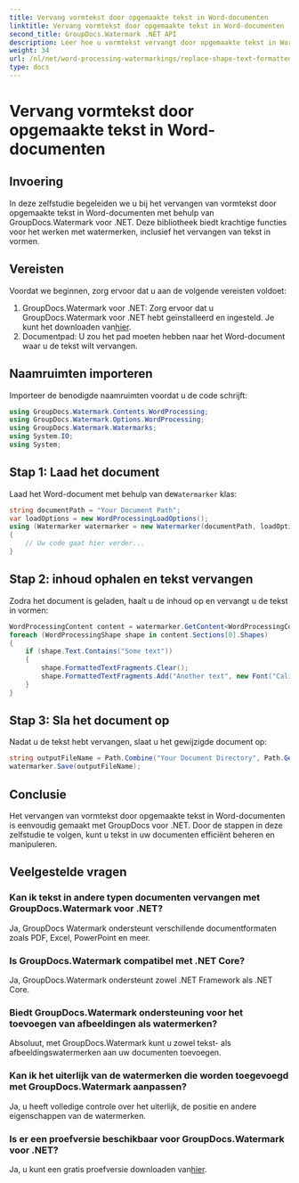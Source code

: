 ```yaml
---
title: Vervang vormtekst door opgemaakte tekst in Word-documenten
linktitle: Vervang vormtekst door opgemaakte tekst in Word-documenten
second_title: GroupDocs.Watermark .NET API
description: Leer hoe u vormtekst vervangt door opgemaakte tekst in Word-documenten met GroupDocs.Watermark voor .NET. Uw documentbewerkingsmogelijkheden moeiteloos.
weight: 34
url: /nl/net/word-processing-watermarkings/replace-shape-text-formatted-text-word-docs/
type: docs
---
```

# Vervang vormtekst door opgemaakte tekst in Word-documenten

## Invoering
In deze zelfstudie begeleiden we u bij het vervangen van vormtekst door opgemaakte tekst in Word-documenten met behulp van GroupDocs.Watermark voor .NET. Deze bibliotheek biedt krachtige functies voor het werken met watermerken, inclusief het vervangen van tekst in vormen.
## Vereisten
Voordat we beginnen, zorg ervoor dat u aan de volgende vereisten voldoet:
1.  GroupDocs.Watermark voor .NET: Zorg ervoor dat u GroupDocs.Watermark voor .NET hebt geïnstalleerd en ingesteld. Je kunt het downloaden van[hier](https://releases.groupdocs.com/Watermark/net/).
2. Documentpad: U zou het pad moeten hebben naar het Word-document waar u de tekst wilt vervangen.

## Naamruimten importeren
Importeer de benodigde naamruimten voordat u de code schrijft:
```csharp
using GroupDocs.Watermark.Contents.WordProcessing;
using GroupDocs.Watermark.Options.WordProcessing;
using GroupDocs.Watermark.Watermarks;
using System.IO;
using System;
```
## Stap 1: Laad het document
 Laad het Word-document met behulp van de`Watermarker` klas:
```csharp
string documentPath = "Your Document Path";
var loadOptions = new WordProcessingLoadOptions();
using (Watermarker watermarker = new Watermarker(documentPath, loadOptions))
{
    // Uw code gaat hier verder...
}
```
## Stap 2: inhoud ophalen en tekst vervangen
Zodra het document is geladen, haalt u de inhoud op en vervangt u de tekst in vormen:
```csharp
WordProcessingContent content = watermarker.GetContent<WordProcessingContent>();
foreach (WordProcessingShape shape in content.Sections[0].Shapes)
{
    if (shape.Text.Contains("Some text"))
    {
        shape.FormattedTextFragments.Clear();
        shape.FormattedTextFragments.Add("Another text", new Font("Calibri", 19, FontStyle.Bold), Color.Red, Color.Aqua);
    }
}
```
## Stap 3: Sla het document op
Nadat u de tekst hebt vervangen, slaat u het gewijzigde document op:
```csharp
string outputFileName = Path.Combine("Your Document Directory", Path.GetFileName(documentPath));
watermarker.Save(outputFileName);
```

## Conclusie
Het vervangen van vormtekst door opgemaakte tekst in Word-documenten is eenvoudig gemaakt met GroupDocs voor .NET. Door de stappen in deze zelfstudie te volgen, kunt u tekst in uw documenten efficiënt beheren en manipuleren.

## Veelgestelde vragen
### Kan ik tekst in andere typen documenten vervangen met GroupDocs.Watermark voor .NET?
Ja, GroupDocs Watermark ondersteunt verschillende documentformaten zoals PDF, Excel, PowerPoint en meer.
### Is GroupDocs.Watermark compatibel met .NET Core?
Ja, GroupDocs.Watermark ondersteunt zowel .NET Framework als .NET Core.
### Biedt GroupDocs.Watermark ondersteuning voor het toevoegen van afbeeldingen als watermerken?
Absoluut, met GroupDocs.Watermark kunt u zowel tekst- als afbeeldingswatermerken aan uw documenten toevoegen.
### Kan ik het uiterlijk van de watermerken die worden toegevoegd met GroupDocs.Watermark aanpassen?
Ja, u heeft volledige controle over het uiterlijk, de positie en andere eigenschappen van de watermerken.
### Is er een proefversie beschikbaar voor GroupDocs.Watermark voor .NET?
 Ja, u kunt een gratis proefversie downloaden van[hier](https://releases.groupdocs.com/).